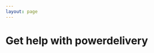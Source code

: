 ```yaml
---
layout: page
---
```

<div class="row-fluid">
	<div class="span3 hidden-tablet">
	</div>
	<div class="span9 span12-tablet">
		<h1>Get help with powerdelivery</h1>
	</div>
</div>